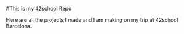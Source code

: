 #This is my 42school Repo

Here are all the projects I made and I am making on my trip at 42school Barcelona.

